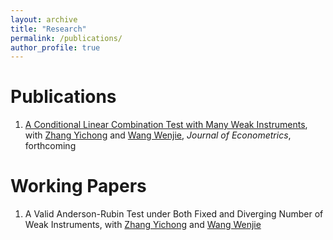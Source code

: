 ```yaml
---
layout: archive
title: "Research"
permalink: /publications/
author_profile: true
---
```

Publications
======
1. [A Conditional Linear Combination Test with Many Weak Instruments](https://arxiv.org/pdf/2207.11137.pdf), with [Zhang Yichong](https://sites.google.com/site/yichongzhang86/home) and [Wang Wenjie](https://sites.google.com/site/wenjiemetrics/home), *Journal of Econometrics*, forthcoming 


Working Papers
======
1. A Valid Anderson-Rubin Test under Both Fixed and Diverging Number of Weak Instruments, with [Zhang Yichong](https://sites.google.com/site/yichongzhang86/home) and [Wang Wenjie](https://sites.google.com/site/wenjiemetrics/home)
